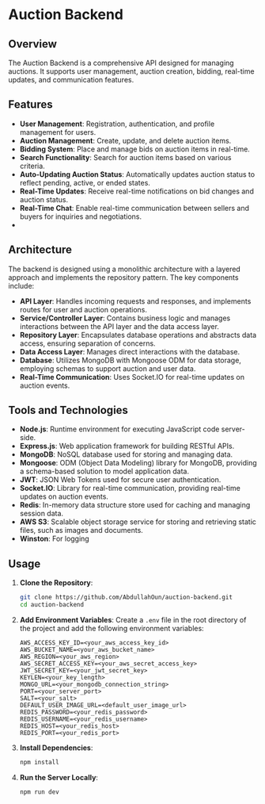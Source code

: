 # Auction Backend

## Overview

The Auction Backend is a comprehensive API designed for managing auctions. It supports user management, auction creation, bidding, real-time updates, and communication features.

## Features

- **User Management**: Registration, authentication, and profile management for users.
- **Auction Management**: Create, update, and delete auction items.
- **Bidding System**: Place and manage bids on auction items in real-time.
- **Search Functionality**: Search for auction items based on various criteria.
- **Auto-Updating Auction Status**: Automatically updates auction status to reflect pending, active, or ended states.
- **Real-Time Updates**: Receive real-time notifications on bid changes and auction status.
- **Real-Time Chat**: Enable real-time communication between sellers and buyers for inquiries and negotiations.
- 
## Architecture

The backend is designed using a monolithic architecture with a layered approach and implements the repository pattern. The key components include:

- **API Layer**: Handles incoming requests and responses, and implements routes for user and auction operations.
- **Service/Controller Layer**: Contains business logic and manages interactions between the API layer and the data access layer.
- **Repository Layer**: Encapsulates database operations and abstracts data access, ensuring separation of concerns.
- **Data Access Layer**: Manages direct interactions with the database.
- **Database**: Utilizes MongoDB with Mongoose ODM for data storage, employing schemas to support auction and user data.
- **Real-Time Communication**: Uses Socket.IO for real-time updates on auction events.

## Tools and Technologies

- **Node.js**: Runtime environment for executing JavaScript code server-side.
- **Express.js**: Web application framework for building RESTful APIs.
- **MongoDB**: NoSQL database used for storing and managing data.
- **Mongoose**: ODM (Object Data Modeling) library for MongoDB, providing a schema-based solution to model application data.
- **JWT**: JSON Web Tokens used for secure user authentication.
- **Socket.IO**: Library for real-time communication, providing real-time updates on auction events.
- **Redis**: In-memory data structure store used for caching and managing session data.
- **AWS S3**: Scalable object storage service for storing and retrieving static files, such as images and documents.
- **Winston**: For logging

## Usage

1. **Clone the Repository**:
   ```bash
   git clone https://github.com/AbdullahOun/auction-backend.git
   cd auction-backend
   ```

2. **Add Environment Variables**:
   Create a `.env` file in the root directory of the project and add the following environment variables:
   ```plaintext
   AWS_ACCESS_KEY_ID=<your_aws_access_key_id>
   AWS_BUCKET_NAME=<your_aws_bucket_name>
   AWS_REGION=<your_aws_region>
   AWS_SECRET_ACCESS_KEY=<your_aws_secret_access_key>
   JWT_SECRET_KEY=<your_jwt_secret_key>
   KEYLEN=<your_key_length>
   MONGO_URL=<your_mongodb_connection_string>
   PORT=<your_server_port>
   SALT=<your_salt>
   DEFAULT_USER_IMAGE_URL=<default_user_image_url>
   REDIS_PASSWORD=<your_redis_password>
   REDIS_USERNAME=<your_redis_username>
   REDIS_HOST=<your_redis_host>
   REDIS_PORT=<your_redis_port>
   ```

3. **Install Dependencies**:
   ```bash
   npm install
   ```

4. **Run the Server Locally**:
   ```bash
   npm run dev
   ```

